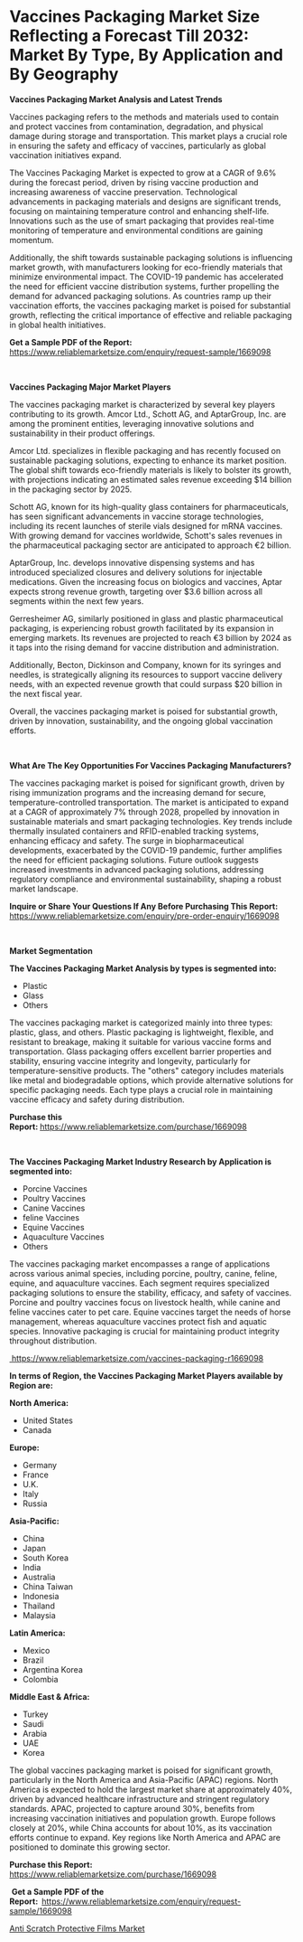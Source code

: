 <p><h1>Vaccines Packaging Market Size Reflecting a Forecast Till 2032: Market By Type, By Application and By Geography</h1></p><p><strong>Vaccines Packaging Market Analysis and Latest Trends</strong></p>
<p><p>Vaccines packaging refers to the methods and materials used to contain and protect vaccines from contamination, degradation, and physical damage during storage and transportation. This market plays a crucial role in ensuring the safety and efficacy of vaccines, particularly as global vaccination initiatives expand.</p><p>The Vaccines Packaging Market is expected to grow at a CAGR of 9.6% during the forecast period, driven by rising vaccine production and increasing awareness of vaccine preservation. Technological advancements in packaging materials and designs are significant trends, focusing on maintaining temperature control and enhancing shelf-life. Innovations such as the use of smart packaging that provides real-time monitoring of temperature and environmental conditions are gaining momentum.</p><p>Additionally, the shift towards sustainable packaging solutions is influencing market growth, with manufacturers looking for eco-friendly materials that minimize environmental impact. The COVID-19 pandemic has accelerated the need for efficient vaccine distribution systems, further propelling the demand for advanced packaging solutions. As countries ramp up their vaccination efforts, the vaccines packaging market is poised for substantial growth, reflecting the critical importance of effective and reliable packaging in global health initiatives.</p></p>
<p><strong>Get a Sample PDF of the Report:&nbsp;</strong> <a href="https://www.reliablemarketsize.com/enquiry/request-sample/1669098?utm_campaign=2212&utm_medium=2&utm_source=Github&utm_content=ia&utm_term=05022025&utm_id=vaccines-packaging">https://www.reliablemarketsize.com/enquiry/request-sample/1669098</a></p>
<p>&nbsp;</p>
<p><strong>Vaccines Packaging Major Market Players</strong></p>
<p><p>The vaccines packaging market is characterized by several key players contributing to its growth. Amcor Ltd., Schott AG, and AptarGroup, Inc. are among the prominent entities, leveraging innovative solutions and sustainability in their product offerings.</p><p>Amcor Ltd. specializes in flexible packaging and has recently focused on sustainable packaging solutions, expecting to enhance its market position. The global shift towards eco-friendly materials is likely to bolster its growth, with projections indicating an estimated sales revenue exceeding $14 billion in the packaging sector by 2025.</p><p>Schott AG, known for its high-quality glass containers for pharmaceuticals, has seen significant advancements in vaccine storage technologies, including its recent launches of sterile vials designed for mRNA vaccines. With growing demand for vaccines worldwide, Schott's sales revenues in the pharmaceutical packaging sector are anticipated to approach €2 billion.</p><p>AptarGroup, Inc. develops innovative dispensing systems and has introduced specialized closures and delivery solutions for injectable medications. Given the increasing focus on biologics and vaccines, Aptar expects strong revenue growth, targeting over $3.6 billion across all segments within the next few years.</p><p>Gerresheimer AG, similarly positioned in glass and plastic pharmaceutical packaging, is experiencing robust growth facilitated by its expansion in emerging markets. Its revenues are projected to reach €3 billion by 2024 as it taps into the rising demand for vaccine distribution and administration.</p><p>Additionally, Becton, Dickinson and Company, known for its syringes and needles, is strategically aligning its resources to support vaccine delivery needs, with an expected revenue growth that could surpass $20 billion in the next fiscal year.</p><p>Overall, the vaccines packaging market is poised for substantial growth, driven by innovation, sustainability, and the ongoing global vaccination efforts.</p></p>
<p>&nbsp;</p>
<p><strong>What Are The Key Opportunities For Vaccines Packaging Manufacturers?</strong></p>
<p><p>The vaccines packaging market is poised for significant growth, driven by rising immunization programs and the increasing demand for secure, temperature-controlled transportation. The market is anticipated to expand at a CAGR of approximately 7% through 2028, propelled by innovation in sustainable materials and smart packaging technologies. Key trends include thermally insulated containers and RFID-enabled tracking systems, enhancing efficacy and safety. The surge in biopharmaceutical developments, exacerbated by the COVID-19 pandemic, further amplifies the need for efficient packaging solutions. Future outlook suggests increased investments in advanced packaging solutions, addressing regulatory compliance and environmental sustainability, shaping a robust market landscape.</p></p>
<p><strong>Inquire or Share Your Questions If Any Before Purchasing This Report:</strong> <a href="https://www.reliablemarketsize.com/enquiry/pre-order-enquiry/1669098?utm_campaign=2212&utm_medium=2&utm_source=Github&utm_content=ia&utm_term=05022025&utm_id=vaccines-packaging">https://www.reliablemarketsize.com/enquiry/pre-order-enquiry/1669098</a></p>
<p>&nbsp;</p>
<p><strong>Market Segmentation</strong></p>
<p><strong>The Vaccines Packaging Market Analysis by types is segmented into:</strong></p>
<p><ul><li>Plastic</li><li>Glass</li><li>Others</li></ul></p>
<p><p>The vaccines packaging market is categorized mainly into three types: plastic, glass, and others. Plastic packaging is lightweight, flexible, and resistant to breakage, making it suitable for various vaccine forms and transportation. Glass packaging offers excellent barrier properties and stability, ensuring vaccine integrity and longevity, particularly for temperature-sensitive products. The "others" category includes materials like metal and biodegradable options, which provide alternative solutions for specific packaging needs. Each type plays a crucial role in maintaining vaccine efficacy and safety during distribution.</p></p>
<p><strong>Purchase this Report:&nbsp;</strong><a href="https://www.reliablemarketsize.com/purchase/1669098?utm_campaign=2212&utm_medium=2&utm_source=Github&utm_content=ia&utm_term=05022025&utm_id=vaccines-packaging">https://www.reliablemarketsize.com/purchase/1669098</a></p>
<p>&nbsp;</p>
<p><strong>The Vaccines Packaging Market Industry Research by Application is segmented into:</strong></p>
<p><ul><li>Porcine Vaccines</li><li>Poultry Vaccines</li><li>Canine Vaccines</li><li>feline Vaccines</li><li>Equine Vaccines</li><li>Aquaculture Vaccines</li><li>Others</li></ul></p>
<p><p>The vaccines packaging market encompasses a range of applications across various animal species, including porcine, poultry, canine, feline, equine, and aquaculture vaccines. Each segment requires specialized packaging solutions to ensure the stability, efficacy, and safety of vaccines. Porcine and poultry vaccines focus on livestock health, while canine and feline vaccines cater to pet care. Equine vaccines target the needs of horse management, whereas aquaculture vaccines protect fish and aquatic species. Innovative packaging is crucial for maintaining product integrity throughout distribution.</p></p>
<p><a href="https://www.reliablemarketsize.com/vaccines-packaging-r1669098?utm_campaign=2212&utm_medium=2&utm_source=Github&utm_content=ia&utm_term=05022025&utm_id=vaccines-packaging">&nbsp;https://www.reliablemarketsize.com/vaccines-packaging-r1669098</a></p>
<p><strong>In terms of Region, the Vaccines Packaging Market Players available by Region are:</strong></p>
<p>
    <p> <strong> North America: </strong>
        <ul>
            <li>United States</li>
            <li>Canada</li>
        </ul>
        </p> 
    <p> <strong> Europe: </strong>
        <ul>
            <li>Germany</li>
            <li>France</li>
            <li>U.K.</li>
            <li>Italy</li>
            <li>Russia</li>
        </ul>
        </p> 
    <p> <strong> Asia-Pacific: </strong>
        <ul>
            <li>China</li>
            <li>Japan</li>
            <li>South Korea</li>
            <li>India</li>
            <li>Australia</li>
            <li>China Taiwan</li>
            <li>Indonesia</li>
            <li>Thailand</li>
            <li>Malaysia</li>
        </ul>
        </p> 
    <p> <strong> Latin America: </strong>
        <ul>
            <li>Mexico</li>
            <li>Brazil</li>
            <li>Argentina Korea</li>
            <li>Colombia</li>
        </ul>
        </p> 
    <p> <strong> Middle East & Africa: </strong>
        <ul>
            <li>Turkey</li>
            <li>Saudi</li>
            <li>Arabia</li>
            <li>UAE</li>
            <li>Korea</li>
        </ul>
    </p>
    </p>
<p><p>The global vaccines packaging market is poised for significant growth, particularly in the North America and Asia-Pacific (APAC) regions. North America is expected to hold the largest market share at approximately 40%, driven by advanced healthcare infrastructure and stringent regulatory standards. APAC, projected to capture around 30%, benefits from increasing vaccination initiatives and population growth. Europe follows closely at 20%, while China accounts for about 10%, as its vaccination efforts continue to expand. Key regions like North America and APAC are positioned to dominate this growing sector.</p></p>
<p><strong>Purchase this Report: </strong><a href="https://www.reliablemarketsize.com/purchase/1669098?utm_campaign=2212&utm_medium=2&utm_source=Github&utm_content=ia&utm_term=05022025&utm_id=vaccines-packaging">https://www.reliablemarketsize.com/purchase/1669098</a></p>
<p>&nbsp;<strong>Get a Sample PDF of the Report:&nbsp;&nbsp;</strong><a href="https://www.reliablemarketsize.com/enquiry/request-sample/1669098?utm_campaign=2212&utm_medium=2&utm_source=Github&utm_content=ia&utm_term=05022025&utm_id=vaccines-packaging">https://www.reliablemarketsize.com/enquiry/request-sample/1669098</a></p>
<p><strong></strong></p>
<p><p><a href="https://github.com/gullattedenna/Market-Research-Report-List-1/blob/main/anti-scratch-protective-films-market.md?utm_campaign=2212&utm_medium=2&utm_source=Github&utm_content=ia&utm_term=05022025&utm_id=vaccines-packaging">Anti Scratch Protective Films Market</a></p></p>